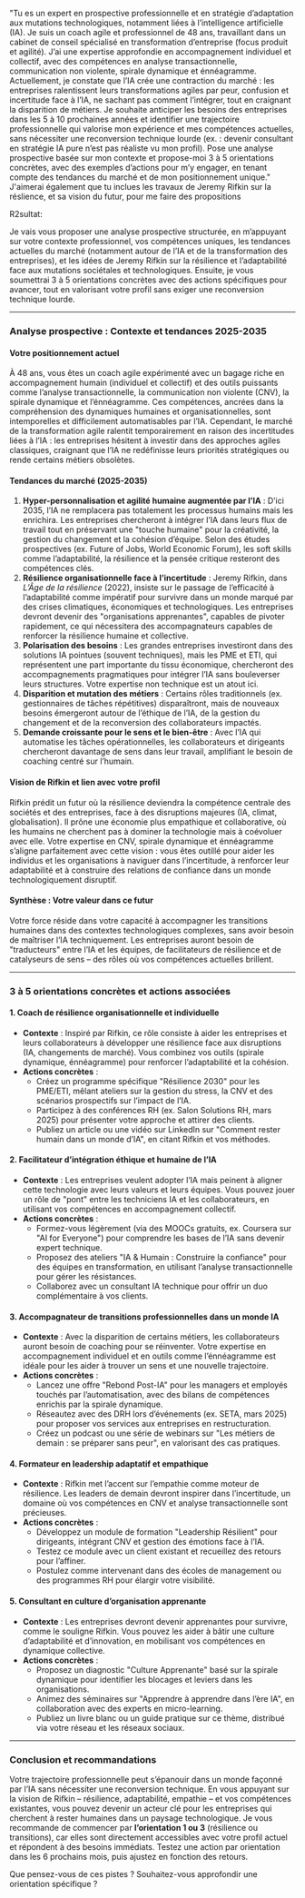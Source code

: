  "Tu es un expert en prospective professionnelle et en stratégie d’adaptation aux mutations technologiques, notamment liées à l’intelligence artificielle (IA). Je suis un coach agile et professionnel de 48 ans, travaillant dans un cabinet de conseil spécialisé en transformation d’entreprise (focus produit et agilité). J’ai une expertise approfondie en accompagnement individuel et collectif, avec des compétences en analyse transactionnelle, communication non violente, spirale dynamique et énnéagramme. Actuellement, je constate que l’IA crée une contraction du marché : les entreprises ralentissent leurs transformations agiles par peur, confusion et incertitude face à l’IA, ne sachant pas comment l’intégrer, tout en craignant la disparition de métiers. Je souhaite anticiper les besoins des entreprises dans les 5 à 10 prochaines années et identifier une trajectoire professionnelle qui valorise mon expérience et mes compétences actuelles, sans nécessiter une reconversion technique lourde (ex. : devenir consultant en stratégie IA pure n’est pas réaliste vu mon profil). Pose une analyse prospective basée sur mon contexte et propose-moi 3 à 5 orientations concrètes, avec des exemples d’actions pour m’y engager, en tenant compte des tendances du marché et de mon positionnement unique."  
J'aimerai également que tu inclues les travaux de Jeremy Rifkin sur la réslience, et sa vision du futur, pour me faire des propositions

R2sultat:

Je vais vous proposer une analyse prospective structurée, en m’appuyant sur votre contexte professionnel, vos compétences uniques, les tendances actuelles du marché (notamment autour de l’IA et de la transformation des entreprises), et les idées de Jeremy Rifkin sur la résilience et l’adaptabilité face aux mutations sociétales et technologiques. Ensuite, je vous soumettrai 3 à 5 orientations concrètes avec des actions spécifiques pour avancer, tout en valorisant votre profil sans exiger une reconversion technique lourde.

---

### Analyse prospective : Contexte et tendances 2025-2035

#### Votre positionnement actuel
À 48 ans, vous êtes un coach agile expérimenté avec un bagage riche en accompagnement humain (individuel et collectif) et des outils puissants comme l’analyse transactionnelle, la communication non violente (CNV), la spirale dynamique et l’énnéagramme. Ces compétences, ancrées dans la compréhension des dynamiques humaines et organisationnelles, sont intemporelles et difficilement automatisables par l’IA. Cependant, le marché de la transformation agile ralentit temporairement en raison des incertitudes liées à l’IA : les entreprises hésitent à investir dans des approches agiles classiques, craignant que l’IA ne redéfinisse leurs priorités stratégiques ou rende certains métiers obsolètes.

#### Tendances du marché (2025-2035)
1. **Hyper-personnalisation et agilité humaine augmentée par l’IA** : D’ici 2035, l’IA ne remplacera pas totalement les processus humains mais les enrichira. Les entreprises chercheront à intégrer l’IA dans leurs flux de travail tout en préservant une "touche humaine" pour la créativité, la gestion du changement et la cohésion d’équipe. Selon des études prospectives (ex. Future of Jobs, World Economic Forum), les soft skills comme l’adaptabilité, la résilience et la pensée critique resteront des compétences clés.
2. **Résilience organisationnelle face à l’incertitude** : Jeremy Rifkin, dans *L’Âge de la résilience* (2022), insiste sur le passage de l’efficacité à l’adaptabilité comme impératif pour survivre dans un monde marqué par des crises climatiques, économiques et technologiques. Les entreprises devront devenir des "organisations apprenantes", capables de pivoter rapidement, ce qui nécessitera des accompagnateurs capables de renforcer la résilience humaine et collective.
3. **Polarisation des besoins** : Les grandes entreprises investiront dans des solutions IA pointues (souvent techniques), mais les PME et ETI, qui représentent une part importante du tissu économique, chercheront des accompagnements pragmatiques pour intégrer l’IA sans bouleverser leurs structures. Votre expertise non technique est un atout ici.
4. **Disparition et mutation des métiers** : Certains rôles traditionnels (ex. gestionnaires de tâches répétitives) disparaîtront, mais de nouveaux besoins émergeront autour de l’éthique de l’IA, de la gestion du changement et de la reconversion des collaborateurs impactés.
5. **Demande croissante pour le sens et le bien-être** : Avec l’IA qui automatise les tâches opérationnelles, les collaborateurs et dirigeants chercheront davantage de sens dans leur travail, amplifiant le besoin de coaching centré sur l’humain.

#### Vision de Rifkin et lien avec votre profil
Rifkin prédit un futur où la résilience deviendra la compétence centrale des sociétés et des entreprises, face à des disruptions majeures (IA, climat, globalisation). Il prône une économie plus empathique et collaborative, où les humains ne cherchent pas à dominer la technologie mais à coévoluer avec elle. Votre expertise en CNV, spirale dynamique et énnéagramme s’aligne parfaitement avec cette vision : vous êtes outillé pour aider les individus et les organisations à naviguer dans l’incertitude, à renforcer leur adaptabilité et à construire des relations de confiance dans un monde technologiquement disruptif.

#### Synthèse : Votre valeur dans ce futur
Votre force réside dans votre capacité à accompagner les transitions humaines dans des contextes technologiques complexes, sans avoir besoin de maîtriser l’IA techniquement. Les entreprises auront besoin de "traducteurs" entre l’IA et les équipes, de facilitateurs de résilience et de catalyseurs de sens – des rôles où vos compétences actuelles brillent.

---

### 3 à 5 orientations concrètes et actions associées

#### 1. Coach de résilience organisationnelle et individuelle
- **Contexte** : Inspiré par Rifkin, ce rôle consiste à aider les entreprises et leurs collaborateurs à développer une résilience face aux disruptions (IA, changements de marché). Vous combinez vos outils (spirale dynamique, énnéagramme) pour renforcer l’adaptabilité et la cohésion.
- **Actions concrètes** :
  - Créez un programme spécifique "Résilience 2030" pour les PME/ETI, mêlant ateliers sur la gestion du stress, la CNV et des scénarios prospectifs sur l’impact de l’IA.
  - Participez à des conférences RH (ex. Salon Solutions RH, mars 2025) pour présenter votre approche et attirer des clients.
  - Publiez un article ou une vidéo sur LinkedIn sur "Comment rester humain dans un monde d’IA", en citant Rifkin et vos méthodes.

#### 2. Facilitateur d’intégration éthique et humaine de l’IA
- **Contexte** : Les entreprises veulent adopter l’IA mais peinent à aligner cette technologie avec leurs valeurs et leurs équipes. Vous pouvez jouer un rôle de "pont" entre les techniciens IA et les collaborateurs, en utilisant vos compétences en accompagnement collectif.
- **Actions concrètes** :
  - Formez-vous légèrement (via des MOOCs gratuits, ex. Coursera sur "AI for Everyone") pour comprendre les bases de l’IA sans devenir expert technique.
  - Proposez des ateliers "IA & Humain : Construire la confiance" pour des équipes en transformation, en utilisant l’analyse transactionnelle pour gérer les résistances.
  - Collaborez avec un consultant IA technique pour offrir un duo complémentaire à vos clients.

#### 3. Accompagnateur de transitions professionnelles dans un monde IA
- **Contexte** : Avec la disparition de certains métiers, les collaborateurs auront besoin de coaching pour se réinventer. Votre expertise en accompagnement individuel et en outils comme l’énnéagramme est idéale pour les aider à trouver un sens et une nouvelle trajectoire.
- **Actions concrètes** :
  - Lancez une offre "Rebond Post-IA" pour les managers et employés touchés par l’automatisation, avec des bilans de compétences enrichis par la spirale dynamique.
  - Réseautez avec des DRH lors d’événements (ex. SETA, mars 2025) pour proposer vos services aux entreprises en restructuration.
  - Créez un podcast ou une série de webinars sur "Les métiers de demain : se préparer sans peur", en valorisant des cas pratiques.

#### 4. Formateur en leadership adaptatif et empathique
- **Contexte** : Rifkin met l’accent sur l’empathie comme moteur de résilience. Les leaders de demain devront inspirer dans l’incertitude, un domaine où vos compétences en CNV et analyse transactionnelle sont précieuses.
- **Actions concrètes** :
  - Développez un module de formation "Leadership Résilient" pour dirigeants, intégrant CNV et gestion des émotions face à l’IA.
  - Testez ce module avec un client existant et recueillez des retours pour l’affiner.
  - Postulez comme intervenant dans des écoles de management ou des programmes RH pour élargir votre visibilité.

#### 5. Consultant en culture d’organisation apprenante
- **Contexte** : Les entreprises devront devenir apprenantes pour survivre, comme le souligne Rifkin. Vous pouvez les aider à bâtir une culture d’adaptabilité et d’innovation, en mobilisant vos compétences en dynamique collective.
- **Actions concrètes** :
  - Proposez un diagnostic "Culture Apprenante" basé sur la spirale dynamique pour identifier les blocages et leviers dans les organisations.
  - Animez des séminaires sur "Apprendre à apprendre dans l’ère IA", en collaboration avec des experts en micro-learning.
  - Publiez un livre blanc ou un guide pratique sur ce thème, distribué via votre réseau et les réseaux sociaux.

---

### Conclusion et recommandations
Votre trajectoire professionnelle peut s’épanouir dans un monde façonné par l’IA sans nécessiter une reconversion technique. En vous appuyant sur la vision de Rifkin – résilience, adaptabilité, empathie – et vos compétences existantes, vous pouvez devenir un acteur clé pour les entreprises qui cherchent à rester humaines dans un paysage technologique. Je vous recommande de commencer par **l’orientation 1 ou 3** (résilience ou transitions), car elles sont directement accessibles avec votre profil actuel et répondent à des besoins immédiats. Testez une action par orientation dans les 6 prochains mois, puis ajustez en fonction des retours.

Que pensez-vous de ces pistes ? Souhaitez-vous approfondir une orientation spécifique ?


